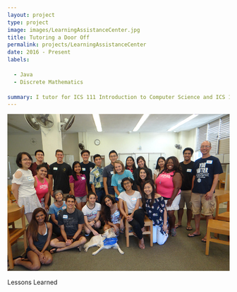 ```yaml
---
layout: project
type: project
image: images/LearningAssistanceCenter.jpg
title: Tutoring a Door Off
permalink: projects/LearningAssistanceCenter
date: 2016 - Present
labels:
  
  - Java
  - Discrete Mathematics
  
summary: I tutor for ICS 111 Introduction to Computer Science and ICS 141 Discrete Mathematics for Computer Science. 
---
```


<img class="ui centered middle image" src="../images/LearningAssistanceCenter.jpg">




Lessons Learned




